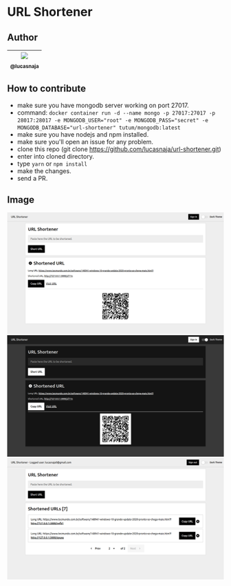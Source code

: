 # URL Shortener

## Author

| [<img src="https://avatars3.githubusercontent.com/u/13838273?v=3&s=115"><br><sub>@lucasnaja</sub>](https://github.com/lucasnaja) |
| :------------------------------------------------------------------------------------------------------------------------------: |


## How to contribute

-   make sure you have mongodb server working on port 27017.
-   command: `docker container run -d --name mongo -p 27017:27017 -p 28017:28017 -e MONGODB_USER="root" -e MONGODB_PASS="secret" -e MONGODB_DATABASE="url-shortener" tutum/mongodb:latest`
-   make sure you have nodejs and npm installed.
-   make sure you'll open an issue for any problem.
-   clone this repo (git clone https://github.com/lucasnaja/url-shortener.git)
-   enter into cloned directory.
-   type `yarn` or `npm install`
-   make the changes.
-   send a PR.

## Image

![](images/url-shortener-light.png)
![](images/url-shortener-dark.png)
![](images/url-shortener-logged.png)

